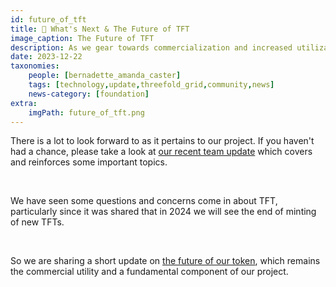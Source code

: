 ```yaml
---
id: future_of_tft
title: 🔮 What's Next & The Future of TFT
image_caption: The Future of TFT
description: As we gear towards commercialization and increased utilization in the next phase of ThreeFold, we have major updates starting 2024 right here. 
date: 2023-12-22
taxonomies:
    people: [bernadette_amanda_caster]
    tags: [technology,update,threefold_grid,community,news]
    news-category: [foundation]
extra:
    imgPath: future_of_tft.png
---
```


There is a lot to look forward to as it pertains to our project. If you haven't had a chance, please take a look at [our recent team update](https://forum.threefold.io/t/december-22-2023-update-from-the-team/4170) which covers and reinforces some important topics.

<br/>

We have seen some questions and concerns come in about TFT, particularly since it was shared that in 2024 we will see the end of minting of new TFTs.

<br/>

So we are sharing a short update on [the future of our token](https://forum.threefold.io/t/the-future-of-tft/4177), which remains the commercial utility and a fundamental component of our project.